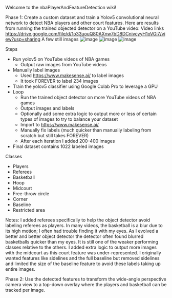 Welcome to the nbaPlayerAndFeatureDetection wiki!

Phase 1:
Create a custom dataset and train a Yolov5 convolutional neural network to detect NBA players and other court features.  Here are results from running the trained objected detector on a YouTube video:
Video links
https://drive.google.com/file/d/1o33uouQ80AXnw7bD8DCnivcyyH1oVGi7/view?usp=sharing
A few still images
![image](https://user-images.githubusercontent.com/79757625/117845910-f4d93180-b24e-11eb-99b8-5d763ba48231.png)
![image](https://user-images.githubusercontent.com/79757625/117845992-07536b00-b24f-11eb-8d77-7805d1165a56.png)
![image](https://user-images.githubusercontent.com/79757625/117846276-484b7f80-b24f-11eb-8b68-5cfc91153e70.png)

Steps
- Run yolov5 on YouTube videos of NBA games
  - Output raw images from YouTube videos
- Manually label images
  - Used https://www.makesense.ai/ to label images
  - It took FOREVER to label 234 images
- Train the yolov5 classifier using Google Colab Pro to leverage a GPU
- Loop
  - Run the trained object detector on more YouTube videos of NBA games
  - Output images and labels
   - Optionally add some extra logic to output more or less of certain types of images to try to balance your dataset
  - Import to https://www.makesense.ai/
  - Manually fix labels (much quicker than manually labeling from scratch but still takes FOREVER)
  - After each iteration I added 200-400 images
- Final dataset contains 1022 labeled images

Classes
- Players
- Referees
- Basketball
- Hoop
- Midcourt
- Free-throw circle
- Corner
- Baseline
- Restricted area

Notes:
I added referees specifically to help the object detector avoid labeling referees as players.  In many videos, the basketball is a blur due to its high motion; I often had trouble finding it with my eyes.  As I evolved a better and better object detector the detector often found blurred basketballs quicker than my eyes.  It is still one of the weaker performing classes relative to the others.  I added extra logic to output more images with the midcourt as this court feature was under-represented.  I originally wanted features like sidelines and the full baseline but removed sidelines and limited the size of the baseline feature to avoid these labels taking up entire images.

Phase 2:
Use the detected features to transform the wide-angle perspective camera view to a top-down overlay where the players and basketball can be tracked per image.
